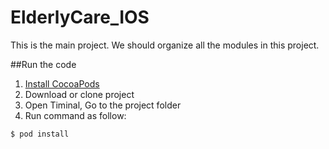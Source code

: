# ElderlyCare_IOS
This is the main project. We should organize all the modules in this project. 

##Run the code
1. [Install CocoaPods](https://guides.cocoapods.org/using/getting-started.html)
2. Download or clone project
3. Open Timinal, Go to the project folder
4. Run command as follow:
```
$ pod install
```


